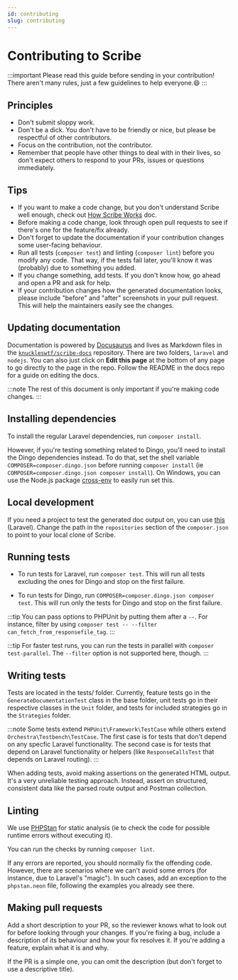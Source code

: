 ```yaml
---
id: contributing
slug: contributing
---
```


# Contributing to Scribe

:::important
Please read this guide before sending in your contribution! There aren't many rules, just a few guidelines to help everyone.😄
:::

## Principles
- Don't submit sloppy work.
- Don't be a dick. You don't have to be friendly or nice, but please be respectful of other contributors.
- Focus on the contribution, not the contributor.
- Remember that people have other things to deal with in their lives, so don't expect others to respond to your PRs, issues or questions immediately.

## Tips

- If you want to make a code change, but you don't understand Scribe well enough, check out [How Scribe Works](architecture) doc.
- Before making a code change, look through open pull requests to see if there's one for the feature/fix already.
- Don't forget to update the documentation if your contribution changes some user-facing behaviour.
- Run all tests (`composer test`) and linting (`composer lint`) before you modify any code. That way, if the tests fail later, you'll know it was (probably) due to something you added.
- If you change something, add tests. If you don't know how, go ahead and open a PR and ask for help.
- If your contribution changes how the generated documentation looks, please include "before" and "after" screenshots in your pull request. This will help the maintainers easily see the changes.

## Updating documentation

Documentation is powered by [Docusaurus](https://docusaurus.io) and lives as Markdown files in the [`knuckleswtf/scribe-docs`](https://github.com/knuckleswtf/scribe-docs) repository. There are two folders, `laravel` and `nodejs`. You can also just click on **Edit this page** at the bottom of any page to go directly to the page in the repo. Follow the README in the docs repo for a guide on editing the docs.

:::note
The rest of this document is only important if you're making code changes.
:::

## Installing dependencies
To install the regular Laravel dependencies, run `composer install`.

However, if you're testing something related to Dingo, you'll need to install the Dingo dependencies instead. To do that, set the shell variable `COMPOSER=composer.dingo.json` before running `composer install` (ie `COMPOSER=composer.dingo.json composer install`). On Windows, you can use the Node.js package [cross-env](https://npmjs.com/package/cross-env) to easily run set this.

## Local development
If you need a project to test the generated doc output on, you can use [this](https://github.com/knuckleswtf/TheSideProjectAPI) (Laravel). Change the path in the `repositories` section of the `composer.json` to point to your local clone of Scribe.

## Running tests
- To run tests for Laravel, run `composer test`. This will run all tests excluding the ones for Dingo and stop on the first failure.

- To run tests for Dingo, run `COMPOSER=composer.dingo.json composer test`. This will run only the tests for Dingo and stop on the first failure.

:::tip
You can pass options to PHPUnit by putting them after a `--`. For instance, filter by using `composer test -- --filter can_fetch_from_responsefile_tag`.
:::

:::tip
For faster test runs, you can run the tests in parallel with `composer test-parallel`. The `--filter` option is not supported here, though.
:::

## Writing tests

Tests are located in the tests/ folder. Currently, feature tests go in the `GenerateDocumentationTest` class in the base folder, unit tests go in their respective classes in the `Unit` folder, and tests for included strategies go in the `Strategies` folder.

:::note
Some tests extend `PHPUnit\Framework\TestCase` while others extend `Orchestra\Testbench\TestCase`. The first case is for tests that don't depend on any specfic Laravel functionality. The second case is for tests that depend on Laravel functionality or helpers (like `ResponseCallsTest` that depends on Laravel routing).
:::

When adding tests, avoid making assertions on the generated HTML output. It's a very unreliable testing approach. Instead, assert on structured, consistent data like the parsed route output and Postman collection.

## Linting
We use [PHPStan](https://github.com/phpstan/phpstan) for static analysis (ie to check the code for possible runtime errors without executing it).

You can run the checks by running `composer lint`.

If any errors are reported, you should normally fix the offending code. However, there are scenarios where we can't avoid some errors (for instance, due to Laravel's "magic"). In such cases, add an exception to the `phpstan.neon` file, following the examples you already see there.

## Making pull requests

Add a short description to your PR, so the reviewer knows what to look out for before looking through your changes. If you're fixing a bug, include a description of its behaviour and how your fix resolves it. If you're adding a feature, explain what it is and why.

If the PR is a simple one, you can omit the description (but don't forget to use a descriptive title).
